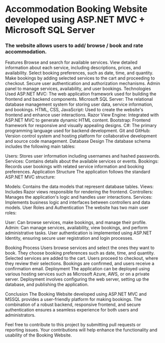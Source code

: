 # Accommodation Booking Website developed using ASP.NET MVC + Microsoft SQL Server 
### The website allows users to add/ browse / book and rate accommodation.

Features
Browse and search for available services.
View detailed information about each service, including descriptions, prices, and availability.
Select booking preferences, such as date, time, and quantity.
Make bookings by adding selected services to the cart and proceeding to checkout.
Secure user authentication and authorization mechanisms.
Admin panel to manage services, availability, and user bookings.
Technologies Used
ASP.NET MVC: The web application framework used for building the frontend and backend components.
Microsoft SQL Server: The relational database management system for storing user data, service information, and bookings.
HTML, CSS, JavaScript: Used to create the website's frontend and enhance user interactions.
Razor View Engine: Integrated with ASP.NET MVC to generate dynamic HTML content.
Bootstrap: Frontend framework for responsive and visually appealing designs.
C#: The primary programming language used for backend development.
Git and GitHub: Version control system and hosting platform for collaborative development and source code management.
Database Design
The database schema includes the following main tables:

Users: Stores user information including usernames and hashed passwords.
Services: Contains details about the available services or events.
Bookings: Records user bookings with related service information and booking preferences.
Application Structure
The application follows the standard ASP.NET MVC structure:

Models: Contains the data models that represent database tables.
Views: Includes Razor views responsible for rendering the frontend.
Controllers: Manages the application's logic and handles user interactions.
Services: Implements business logic and interfaces between controllers and data models.
User Roles and Authentication
The website has two main user roles:

User: Can browse services, make bookings, and manage their profile.
Admin: Can manage services, availability, view bookings, and perform administrative tasks.
User authentication is implemented using ASP.NET Identity, ensuring secure user registration and login processes.

Booking Process
Users browse services and select the ones they want to book.
They choose booking preferences such as date, time, and quantity.
Selected services are added to the cart.
Users proceed to checkout, where they review their selections.
Bookings are confirmed, and users receive a confirmation email.
Deployment
The application can be deployed using various hosting services such as Microsoft Azure, AWS, or on a private server. Deployment involves configuring the web server, setting up the database, and publishing the application.

Conclusion
The Booking Website developed using ASP.NET MVC and MSSQL provides a user-friendly platform for making bookings. The combination of a robust backend, responsive frontend, and secure authentication ensures a seamless experience for both users and administrators.

Feel free to contribute to this project by submitting pull requests or reporting issues. Your contributions will help enhance the functionality and usability of the Booking Website.
